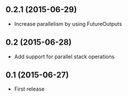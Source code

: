 ## 0.2.1 (2015-06-29)
- Increase parallelism by using FutureOutputs

## 0.2 (2015-06-28)
- Add support for parallel stack operations

## 0.1 (2015-06-27)
- First release
